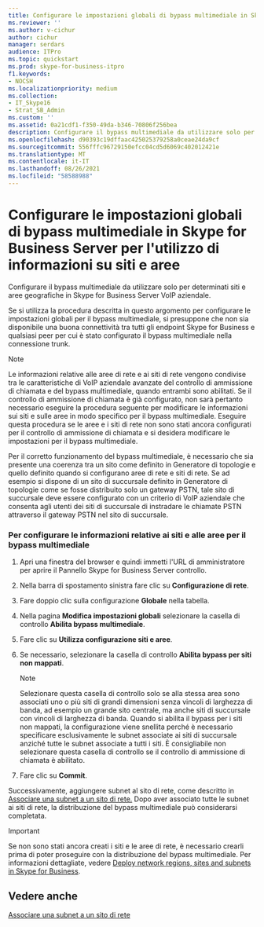 ```yaml
---
title: Configurare le impostazioni globali di bypass multimediale in Skype for Business Server per l'utilizzo di informazioni su siti e aree
ms.reviewer: ''
ms.author: v-cichur
author: cichur
manager: serdars
audience: ITPro
ms.topic: quickstart
ms.prod: skype-for-business-itpro
f1.keywords:
- NOCSH
ms.localizationpriority: medium
ms.collection:
- IT_Skype16
- Strat_SB_Admin
ms.custom: ''
ms.assetid: 0a21cdf1-f350-49da-b346-70806f256bea
description: Configurare il bypass multimediale da utilizzare solo per determinati siti e aree geografiche in Skype for Business Server VoIP aziendale.
ms.openlocfilehash: d90393c19dffaac425025379258a0ceae24da9cf
ms.sourcegitcommit: 556fffc96729150efcc04cd5d6069c402012421e
ms.translationtype: MT
ms.contentlocale: it-IT
ms.lasthandoff: 08/26/2021
ms.locfileid: "58588988"
---
```

# <a name="configure-media-bypass-global-settings-in-skype-for-business-server-to-use-site-and-region-information"></a>Configurare le impostazioni globali di bypass multimediale in Skype for Business Server per l'utilizzo di informazioni su siti e aree
 
Configurare il bypass multimediale da utilizzare solo per determinati siti e aree geografiche in Skype for Business Server VoIP aziendale. 
  
 Se si utilizza la procedura descritta in questo argomento per configurare le impostazioni globali per il bypass multimediale, si presuppone che non sia disponibile una buona connettività tra tutti gli endpoint Skype for Business e qualsiasi peer per cui è stato configurato il bypass multimediale nella connessione trunk.
  
> [!NOTE]
> Le informazioni relative alle aree di rete e ai siti di rete vengono condivise tra le caratteristiche di VoIP aziendale avanzate del controllo di ammissione di chiamata e del bypass multimediale, quando entrambi sono abilitati. Se il controllo di ammissione di chiamata è già configurato, non sarà pertanto necessario eseguire la procedura seguente per modificare le informazioni sui siti e sulle aree in modo specifico per il bypass multimediale. Eseguire questa procedura se le aree e i siti di rete non sono stati ancora configurati per il controllo di ammissione di chiamata e si desidera modificare le impostazioni per il bypass multimediale. 
  
Per il corretto funzionamento del bypass multimediale, è necessario che sia presente una coerenza tra un sito come definito in Generatore di topologie e quello definito quando si configurano aree di rete e siti di rete. Se ad esempio si dispone di un sito di succursale definito in Generatore di topologie come se fosse distribuito solo un gateway PSTN, tale sito di succursale deve essere configurato con un criterio di VoIP aziendale che consenta agli utenti dei siti di succursale di instradare le chiamate PSTN attraverso il gateway PSTN nel sito di succursale.
  
### <a name="to-configure-site-and-region-information-for-media-bypass"></a>Per configurare le informazioni relative ai siti e alle aree per il bypass multimediale

1. Apri una finestra del browser e quindi immetti l'URL di amministratore per aprire il Pannello Skype for Business Server controllo.  
    
2. Nella barra di spostamento sinistra fare clic su **Configurazione di rete**.
    
3. Fare doppio clic sulla configurazione **Globale** nella tabella.
    
4. Nella pagina **Modifica impostazioni globali** selezionare la casella di controllo **Abilita bypass multimediale**.
    
5. Fare clic su **Utilizza configurazione siti e aree**.
    
6. Se necessario, selezionare la casella di controllo **Abilita bypass per siti non mappati**.
    
    > [!NOTE]
    > Selezionare questa casella di controllo solo se alla stessa area sono associati uno o più siti di grandi dimensioni senza vincoli di larghezza di banda, ad esempio un grande sito centrale, ma anche siti di succursale con vincoli di larghezza di banda. Quando si abilita il bypass per i siti non mappati, la configurazione viene snellita perché è necessario specificare esclusivamente le subnet associate ai siti di succursale anziché tutte le subnet associate a tutti i siti. È consigliabile non selezionare questa casella di controllo se il controllo di ammissione di chiamata è abilitato. 
  
7. Fare clic su **Commit**.
    
Successivamente, aggiungere subnet al sito di rete, come descritto in [Associare una subnet a un sito di rete.](deploy-network.md#BKMK_AssociateSubnets) Dopo aver associato tutte le subnet ai siti di rete, la distribuzione del bypass multimediale può considerarsi completata.
> [!IMPORTANT]
> Se non sono stati ancora creati i siti e le aree di rete, è necessario crearli prima di poter proseguire con la distribuzione del bypass multimediale. Per informazioni dettagliate, vedere [Deploy network regions, sites and subnets in Skype for Business](deploy-network.md). 
  
## <a name="see-also"></a>Vedere anche

[Associare una subnet a un sito di rete](deploy-network.md#BKMK_AssociateSubnets)


